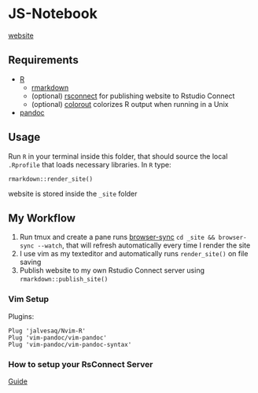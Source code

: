 # JS-Notebook

[website](https://notebook.johnstef.com)

## Requirements

- [R](https://www.r-project.org/)
  - [rmarkdown](https://cran.r-project.org/web/packages/rmarkdown/index.html)
  - (optional)
    [rsconnect](https://cran.r-project.org/web/packages/rsconnect/index.html)
    for publishing website to Rstudio Connect
  - (optional) [colorout](https://github.com/jalvesaq/colorout) colorizes
    R output when running in a Unix
- [pandoc](https://pandoc.org/)

## Usage

Run `R` in your terminal inside this folder, that should source the local
`.Rprofile` that loads necessary libraries. In `R` type:

```{r}
rmarkdown::render_site()
```
website is stored inside the `_site` folder

## My Workflow

1) Run tmux and create a pane runs
   [browser-sync](https://github.com/BrowserSync/browser-sync) `cd _site &&
   browser-sync --watch`, that will refresh automatically every time I render
   the site
2) I use vim as my texteditor and automatically runs `render_site()` on file
   saving
3) Publish website to my own Rstudio Connect server using
   `rmarkdown::publish_site()`

### Vim Setup
Plugins:
```
Plug 'jalvesaq/Nvim-R'
Plug 'vim-pandoc/vim-pandoc'
Plug 'vim-pandoc/vim-pandoc-syntax'
```

### How to setup your RsConnect Server

[Guide](https://docs.rstudio.com/rsc/installation/)
